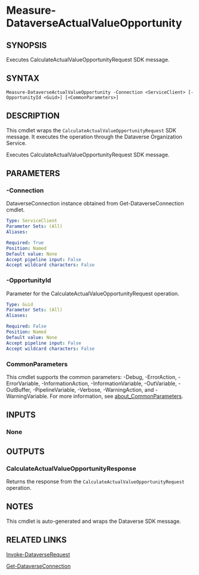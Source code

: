 # Measure-DataverseActualValueOpportunity

## SYNOPSIS
Executes CalculateActualValueOpportunityRequest SDK message.

## SYNTAX

```
Measure-DataverseActualValueOpportunity -Connection <ServiceClient> [-OpportunityId <Guid>] [<CommonParameters>]
```

## DESCRIPTION

This cmdlet wraps the `CalculateActualValueOpportunityRequest` SDK message. It executes the operation through the Dataverse Organization Service.

Executes CalculateActualValueOpportunityRequest SDK message.

## PARAMETERS

### -Connection
DataverseConnection instance obtained from Get-DataverseConnection cmdlet.

```yaml
Type: ServiceClient
Parameter Sets: (All)
Aliases:

Required: True
Position: Named
Default value: None
Accept pipeline input: False
Accept wildcard characters: False
```
### -OpportunityId
Parameter for the CalculateActualValueOpportunityRequest operation.

```yaml
Type: Guid
Parameter Sets: (All)
Aliases:

Required: False
Position: Named
Default value: None
Accept pipeline input: False
Accept wildcard characters: False
```
### CommonParameters
This cmdlet supports the common parameters: -Debug, -ErrorAction, -ErrorVariable, -InformationAction, -InformationVariable, -OutVariable, -OutBuffer, -PipelineVariable, -Verbose, -WarningAction, and -WarningVariable. For more information, see [about_CommonParameters](http://go.microsoft.com/fwlink/?LinkID=113216).

## INPUTS

### None

## OUTPUTS

### CalculateActualValueOpportunityResponse

Returns the response from the `CalculateActualValueOpportunityRequest` operation.

## NOTES

This cmdlet is auto-generated and wraps the Dataverse SDK message.

## RELATED LINKS

[Invoke-DataverseRequest](Invoke-DataverseRequest.md)

[Get-DataverseConnection](Get-DataverseConnection.md)

